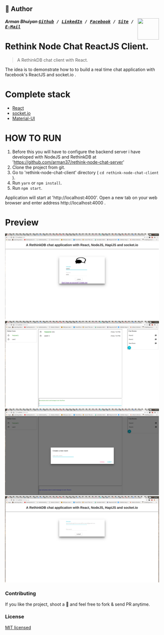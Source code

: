 ## 📝 Author
[<img src="https://media.licdn.com/dms/image/C5103AQE3SdZqmIyW0A/profile-displayphoto-shrink_200_200/0?e=1533168000&v=beta&t=reTZbwaCbB9R9V47Q9XiBGgGpY6_dS0KSK_gA8WsVCc" align="right" height="70" width="70">](http://armanbhuiyan.com)

##### Arman Bhuiyan <kbd>[Github](https://github.com/arman37) / [LinkedIn](https://www.linkedin.com/in/arman-bhuiyan) / [Facebook](https://www.facebook.com/arman.it37) / [Site](http://armanbhuiyan.com) /  [E-Mail](mailto:arman.it37@gmail.com)</kbd>

# Rethink Node Chat ReactJS Client.

> A RethinkDB chat client with React.

The idea is to demonstrate how to to build a real time chat application with facebook's ReactJS and socket.io .

# Complete stack #

* [React](https://facebook.github.io/react)
* [socket.io](http://socket.io)
* [Material-UI](http://www.material-ui.com/#/)

HOW TO RUN
========
1. Before this you will have to configure the backend server i have developed with NodeJS and RethinkDB at 'https://github.com/arman37/rethink-node-chat-server'
2. Clone the project from git.
3. Go to 'rethink-node-chat-client' directory ( `cd rethink-node-chat-client` ).
4. Run `yarn` or `npm install`.
5. Run `npm start`.

Application will start at 'http://localhost:4000'. Open a new tab on your web browser and enter address http://localhost:4000 .


Preview
========
![Screenshot1](/screenshots/screenshot1.png)
![Screenshot2](/screenshots/screenshot2.png)
![Screenshot3](/screenshots/screenshot3.png)
![Screenshot4](/screenshots/screenshot4.png)

### Contributing
If you like the project, shoot a :star2: and feel free to fork & send PR anytime.

### License

[MIT licensed](./LICENSE)
